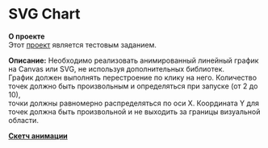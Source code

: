 # SVG Chart

**О проекте**  
Этот [проект](https://kombojiec.github.io/svg-chart/) 
является тестовым заданием.

**Описание:**
Необходимо реализовать анимированный линейный график на Canvas или SVG, не используя дополнительных библиотек.    
График должен выполнять перестроение по клику на него. Количество точек должно быть произвольным и определяться при запуске (от 2 до 10),  
точки должны равномерно распределяться по оси X. Координата Y для точек должна быть произвольной и не выходить за границы визуальной области.  

**[Скетч анимации](https://www.figma.com/proto/89wgPvgI4dxBHiwTpsbiux/JS-task?node-id=1%3A38&viewport=787%2C600%2C0.9435064792633057&scaling=min-zoom)**